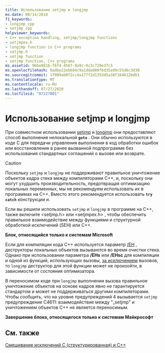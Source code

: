 ```yaml
---
title: Использование setjmp и longjmp
ms.date: 08/14/2018
f1_keywords:
- longjmp_cpp
- setjmp_cpp
helpviewer_keywords:
- C++ exception handling, setjmp/longjmp functions
- setjmpex.h
- longjmp function in C++ programs
- setjmp.h
- setjmp function
- setjmp function, C++ programs
ms.assetid: 96be8816-f6f4-4567-9a9c-0c3c720e37c5
ms.openlocfilehash: 6adbe22eb684c9a1dda080f6d35a99c55d6c3d30
ms.sourcegitcommit: 1f009ab0f2cc4a177f2d1353d5a38f164612bdb1
ms.translationtype: MT
ms.contentlocale: ru-RU
ms.lasthandoff: 07/27/2020
ms.locfileid: "87227001"
---
```

# <a name="using-setjmp-and-longjmp"></a>Использование setjmp и longjmp

При совместном использовании [setjmp](../c-runtime-library/reference/setjmp.md) и [longjmp](../c-runtime-library/reference/longjmp.md) они предоставляют способ выполнения нелокальной **`goto`** . Они обычно используются в коде C для передачи управления выполнения в код обработки ошибок или восстановления в ранее вызванной подпрограмме без использования стандартных соглашений о вызове или возврате.

> [!CAUTION]
> Поскольку `setjmp` и `longjmp` не поддерживают правильное уничтожение объектов кадра стека между компиляторами C++, и, поскольку они могут ухудшить производительность, предотвращая оптимизацию локальных переменных, мы не рекомендуем использовать их в программах на C++. Вместо этого рекомендуется использовать **`try`** **`catch`** конструкции и.

Если вы решили использовать `setjmp` и `longjmp` в программе на C++, также включите \<setjmp.h> или \<setjmpex.h> , чтобы обеспечить правильное взаимодействие между функциями и структурной обработкой исключений (SEH) или C++.

**Блок, относящийся только к системам Microsoft**

Если для компиляции кода C++ используется параметр [/EH](../build/reference/eh-exception-handling-model.md) , деструкторы локальных объектов вызываются во время очистки стека. Однако при использовании параметра **/EHs** или **/EHsc** для компиляции и одной из функций, использующих вызовы, [за исключением](../cpp/noexcept-cpp.md) вызовов, то `longjmp` деструктор для этой функции может не произойти, в зависимости от состояния оптимизатора.

В переносимом коде при `longjmp` выполнении вызова правильное уничтожение объектов на основе кадров явно не гарантируется стандартом и может не поддерживаться другими компиляторами. Чтобы сообщить, что на уровне предупреждений 4 вызывается `setjmp` предупреждение C4611: взаимодействие между "_setjmp" и уничтожением объектов C++ не является переносимым.

**Завершение блока, относящегося только к системам Майкрософт**

## <a name="see-also"></a>См. также

[Смешивание исключений C (структурированная) и C++](../cpp/mixing-c-structured-and-cpp-exceptions.md)
